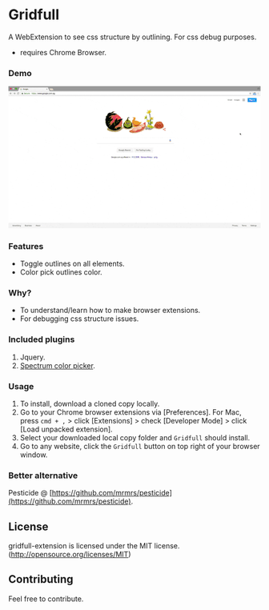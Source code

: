 # Gridfull
A WebExtension to see css structure by outlining. For css debug purposes.

- requires Chrome Browser.


### Demo
![gridfull demo](gridfull.gif)


### Features
* Toggle outlines on all elements.
* Color pick outlines color.


### Why?
- To understand/learn how to make browser extensions.
- For debugging css structure issues.


### Included plugins
1. Jquery.
2. [Spectrum color picker](https://github.com/bgrins/spectrum).


### Usage
1. To install, download a cloned copy locally.
2. Go to your Chrome browser extensions via [Preferences]. For Mac, press `cmd + ,` > click [Extensions] > check [Developer Mode] > click [Load unpacked extension].
3. Select your downloaded local copy folder and `Gridfull` should install.
4. Go to any website, click the `Gridfull` button on top right of your browser window.


### Better alternative
Pesticide @ [https://github.com/mrmrs/pesticide](https://github.com/mrmrs/pesticide).


## License
gridfull-extension is licensed under the MIT license. (http://opensource.org/licenses/MIT)


## Contributing
Feel free to contribute.